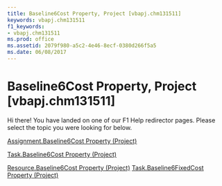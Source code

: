 ```yaml
---
title: Baseline6Cost Property, Project [vbapj.chm131511]
keywords: vbapj.chm131511
f1_keywords:
- vbapj.chm131511
ms.prod: office
ms.assetid: 2079f980-a5c2-4e46-8ecf-0380d266f5a5
ms.date: 06/08/2017
---
```



# Baseline6Cost Property, Project [vbapj.chm131511]

Hi there! You have landed on one of our F1 Help redirector pages. Please select the topic you were looking for below.

[Assignment.Baseline6Cost Property (Project)](http://msdn.microsoft.com/library/4daa1d9c-48b1-044a-745e-409e4a6247b3%28Office.15%29.aspx)

[Task.Baseline6Cost Property (Project)](http://msdn.microsoft.com/library/e4462905-d048-d210-e492-44ee2c297f1f%28Office.15%29.aspx)

[Resource.Baseline6Cost Property (Project)](http://msdn.microsoft.com/library/8edf5362-39a4-e755-2fcd-67c683015e3e%28Office.15%29.aspx)
[Task.Baseline6FixedCost Property (Project)](http://msdn.microsoft.com/library/3b5a95be-c809-8e91-3011-923657826bbe%28Office.15%29.aspx)

